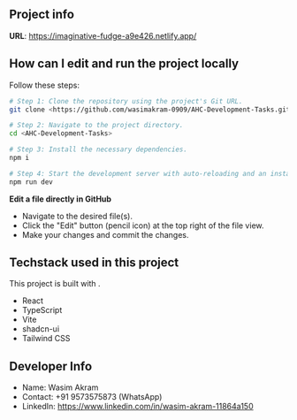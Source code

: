 ## Project info

**URL**: https://imaginative-fudge-a9e426.netlify.app/

## How can I edit and run the project locally

Follow these steps:

```sh
# Step 1: Clone the repository using the project's Git URL.
git clone <https://github.com/wasimakram-0909/AHC-Development-Tasks.git>

# Step 2: Navigate to the project directory.
cd <AHC-Development-Tasks>

# Step 3: Install the necessary dependencies.
npm i

# Step 4: Start the development server with auto-reloading and an instant preview.
npm run dev
```

**Edit a file directly in GitHub**

- Navigate to the desired file(s).
- Click the "Edit" button (pencil icon) at the top right of the file view.
- Make your changes and commit the changes.

## Techstack used in this project
This project is built with .

- React
- TypeScript
- Vite
- shadcn-ui
- Tailwind CSS

## Developer Info
- Name: Wasim Akram
- Contact: +91 9573575873 (WhatsApp)
- LinkedIn: https://www.linkedin.com/in/wasim-akram-11864a150
